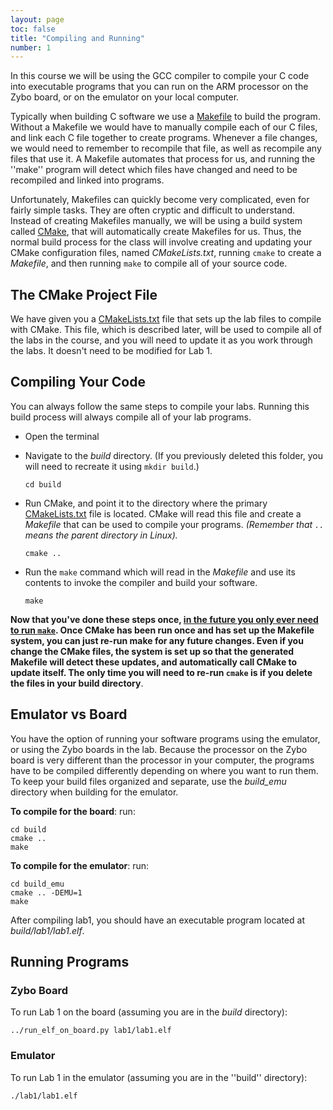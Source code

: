 ```yaml
---
layout: page
toc: false
title: "Compiling and Running"
number: 1
---
```



In this course we will be using the GCC compiler to compile your C code into executable programs that you can run on the ARM processor on the Zybo board, or on the emulator on your local computer.

Typically when building C software we use a [Makefile](https://en.wikipedia.org/wiki/Makefile) to build the program.  
Without a Makefile we would have to manually compile each of our C files, and link each C file together to create programs.  Whenever a file changes, we would need to remember to recompile that file, as well as recompile any files that use it.  A Makefile automates that process for us, and running the ''make'' program will detect which files have changed and need to be recompiled and linked into programs.

Unfortunately, Makefiles can quickly become very complicated, even for fairly simple tasks.  They are often cryptic and difficult to understand.  Instead of creating Makefiles manually, we will be using a build system called [CMake](https://cmake.org), that will automatically create Makefiles for us.  Thus, the normal build process for the class will involve creating and updating your CMake configuration files, named *CMakeLists.txt*, running `cmake` to create a *Makefile*, and then running `make` to compile all of your source code.

## The CMake Project File 

We have given you a [CMakeLists.txt](https://github.com/byu-cpe/ecen330_student/blob/master/CMakeLists.txt) file that sets up the lab files to compile with CMake.  This file, which is described later, will be used to compile all of the labs in the course, and you will need to update it as you work through the labs.  It doesn't need to be modified for Lab 1.

## Compiling Your Code 
You can always follow the same steps to compile your labs.  Running this build process will always compile all of your lab programs.
  * Open the terminal
  * Navigate to the *build* directory.  (If you previously deleted this folder, you will need to recreate it using `mkdir build`.)

        cd build

  * Run CMake, and point it to the directory where the primary [CMakeLists.txt](https://github.com/byu-cpe/ecen330_student/blob/master/CMakeLists.txt) file is located.  CMake will read this file and create a *Makefile* that can be used to compile your programs. 
  *(Remember that `..` means the parent directory in Linux).*

        cmake ..
  

  * Run the `make` command which will read in the *Makefile* and use its contents to invoke the compiler and build your software.

        make
  
  

**Now that you've done these steps once, <ins>in the future you only ever need to run `make`</ins>.  Once CMake has been run once and has set up the Makefile system, you can just re-run make for any future changes. Even if you change the CMake files, the system is set up so that the generated Makefile will detect these updates, and automatically call CMake to update itself.  The only time you will need to re-run `cmake` is if you delete the files in your build directory**.


## Emulator vs Board 

You have the option of running your software programs using the emulator, or using the Zybo boards in the lab.  Because the processor on the Zybo board is very different than the processor in your computer, the programs have to be compiled differently depending on where you want to run them.  To keep your build files organized and separate, use the *build_emu* directory when building for the emulator.

**To compile for the board**: run:

    cd build
    cmake ..
    make

**To compile for the emulator**: run:

    cd build_emu
    cmake .. -DEMU=1
    make

After compiling lab1, you should have an executable program located at *build/lab1/lab1.elf*. 

## Running Programs
### Zybo Board 
To run Lab 1 on the board (assuming you are in the *build* directory):

    ../run_elf_on_board.py lab1/lab1.elf


### Emulator 
To run Lab 1 in the emulator (assuming you are in the ''build'' directory):

    ./lab1/lab1.elf
  

<!-- **IMPORTANT**: If you switch between the emulator and the board, you should delete all of the files in the build directory, then re-run the cmake/make steps above. -->


